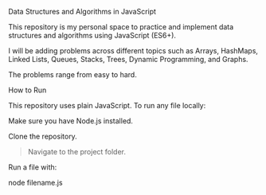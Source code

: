 Data Structures and Algorithms in JavaScript

This repository is my personal space to practice and implement data structures and algorithms using JavaScript (ES6+).

I will be adding problems across different topics such as Arrays, HashMaps, Linked Lists, Queues, Stacks, Trees, Dynamic Programming, and Graphs.

The problems range from easy to hard.

 How to Run

This repository uses plain JavaScript. To run any file locally:

Make sure you have Node.js installed.

Clone the repository.

> Navigate to the project folder.

Run a file with:

node filename.js